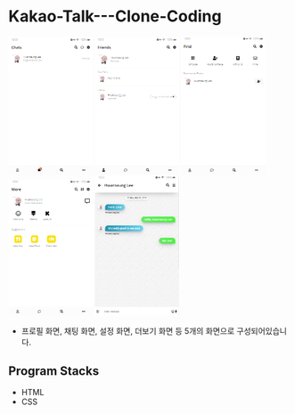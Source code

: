 # Kakao-Talk---Clone-Coding
  <img width="30%" height="30%" src="/kakao.png">  <img width="30%" height="30%" src="/kakao2.png">  <img width="30%" height="30%" src="/kakao3.png"></img>  <img width="30%" height="30%" src="/kakao4.png"></img> <img width="30%" height="30%" src="/kakao5.png"></img>

* 프로필 화면, 채팅 화면, 설정 화면, 더보기 화면 등 5개의 화면으로 구성되어있습니다.



## Program Stacks

* HTML
* CSS
